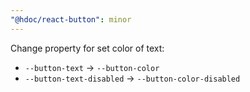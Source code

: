 ```yaml
---
"@hdoc/react-button": minor
---
```


Change property for set color of text:

- `--button-text` -> `--button-color`
- `--button-text-disabled` -> `--button-color-disabled`
